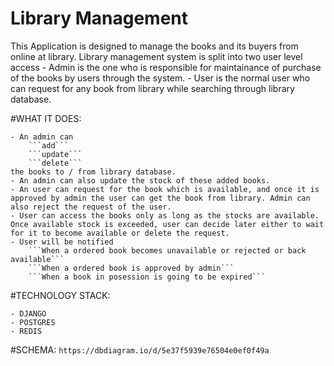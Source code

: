 # Library Management

This Application is designed to manage the books and its buyers from online at library. Library management system is split into two user level access
    - Admin is the one who is responsible for maintainance of purchase of the books by users through the system.
    - User is the normal user who can request for any book from library while searching through library database.

#WHAT IT DOES:

    - An admin can
        ```add```
        ```update```
        ```delete```
    the books to / from library database.
    - An admin can also update the stock of these added books.
    - An user can request for the book which is available, and once it is approved by admin the user can get the book from library. Admin can also reject the request of the user.
    - User can access the books only as long as the stocks are available. Once available stock is exceeded, user can decide later either to wait for it to become available or delete the request.
    - User will be notified
        ```When a ordered book becomes unavailable or rejected or back available```
        ```When a ordered book is approved by admin```
        ```When a book in posession is going to be expired```

#TECHNOLOGY STACK:

    - DJANGO
    - POSTGRES
    - REDIS

#SCHEMA:
 ```https://dbdiagram.io/d/5e37f5939e76504e0ef0f49a```
